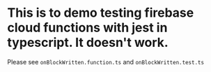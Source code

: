 # This is to demo testing firebase cloud functions with jest in typescript. It doesn't work.

Please see `onBlockWritten.function.ts` and `onBlockWritten.test.ts`
